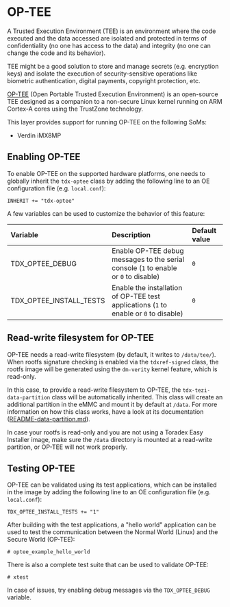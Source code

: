 # OP-TEE

A Trusted Execution Environment (TEE) is an environment where the code executed and the data accessed are isolated and protected in terms of confidentiality (no one has access to the data) and integrity (no one can change the code and its behavior).

TEE might be a good solution to store and manage secrets (e.g. encryption keys) and isolate the execution of security-sensitive operations like biometric authentication, digital payments, copyright protection, etc.

[OP-TEE](https://www.trustedfirmware.org/projects/op-tee/) (Open Portable Trusted Execution Environment) is an open-source TEE designed as a companion to a non-secure Linux kernel running on ARM Cortex-A cores using the TrustZone technology.

This layer provides support for running OP-TEE on the following SoMs:

- Verdin iMX8MP

## Enabling OP-TEE

To enable OP-TEE on the supported hardware platforms, one needs to globally inherit the `tdx-optee` class by adding the following line to an OE configuration file (e.g. `local.conf`):

```
INHERIT += "tdx-optee"
```

A few variables can be used to customize the behavior of this feature:

| Variable | Description | Default value |
| :------- | :---------- | :------------ |
| TDX_OPTEE_DEBUG | Enable OP-TEE debug messages to the serial console (`1` to enable or `0` to disable) | `0` |
| TDX_OPTEE_INSTALL_TESTS | Enable the installation of OP-TEE test applications (`1` to enable or `0` to disable) | `0` |

## Read-write filesystem for OP-TEE

OP-TEE needs a read-write filesystem (by default, it writes to `/data/tee/`). When rootfs signature checking is enabled via the `tdxref-signed` class, the rootfs image will be generated using the `dm-verity` kernel feature, which is read-only.

In this case, to provide a read-write filesystem to OP-TEE, the `tdx-tezi-data-partition` class will be automatically inherited. This class will create an additional partition in the eMMC and mount it by default at `/data`. For more information on how this class works, have a look at its documentation ([README-data-partition.md](README-data-partition.md)).

In case your rootfs is read-only and you are not using a Toradex Easy Installer image, make sure the `/data` directory is mounted at a read-write partition, or OP-TEE will not work properly.

## Testing OP-TEE

OP-TEE can be validated using its test applications, which can be installed in the image by adding the following line to an OE configuration file (e.g. `local.conf`):

```
TDX_OPTEE_INSTALL_TESTS += "1"
```

After building with the test applications, a "hello world" application can be used to test the communication between the Normal World (Linux) and the Secure World (OP-TEE):

```
# optee_example_hello_world
```

There is also a complete test suite that can be used to validate OP-TEE:

```
# xtest
```

In case of issues, try enabling debug messages via the `TDX_OPTEE_DEBUG` variable.
